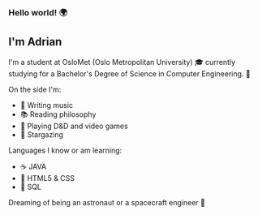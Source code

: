 ### Hello world! 🌍

I'm Adrian
----------
I'm a student at OsloMet (Oslo Metropolitan University) 🎓
currently studying for a Bachelor's Degree of Science in Computer Engineering. 💾

On the side I'm:
- 🎸 Writing music
- 📚 Reading philosophy
- 🐉 Playing D&D and video games
- 🌌 Stargazing

Languages I know or am learning:
- ☕ JAVA
- 📰 HTML5 & CSS
- 📂 SQL

Dreaming of being an astronaut or a spacecraft engineer 🚀
